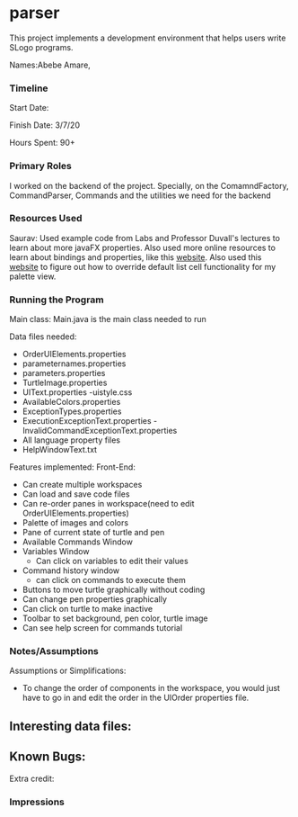 parser
====

This project implements a development environment that helps users write SLogo programs.

Names:Abebe Amare,


### Timeline

Start Date: 

Finish Date: 3/7/20

Hours Spent: 90+

### Primary Roles

I worked on the backend of the project. Specially, on the
ComamndFactory, CommandParser, Commands and the utilities we need for
the backend
### Resources Used
Saurav: Used example code from Labs and Professor Duvall's lectures to learn about
more javaFX properties. Also used more online resources to learn about bindings and properties,
like this [website](https://www.dummies.com/programming/java/javafx-binding-properties).
Also used this [website](https://stackoverflow.com/questions/25570803/image-in-javafx-listview) to
figure out how to override default list cell functionality for my palette view. 

### Running the Program

Main class: Main.java is the main class needed to run

Data files needed: 
- OrderUIElements.properties
- parameternames.properties
- parameters.properties
- TurtleImage.properties
- UIText.properties
-uistyle.css
- AvailableColors.properties
- ExceptionTypes.properties
- ExecutionExceptionText.properties
-InvalidCommandExceptionText.properties
- All language property files
- HelpWindowText.txt

Features implemented:
Front-End:
- Can create multiple workspaces
- Can load and save code files
- Can re-order panes in workspace(need to edit OrderUIElements.properties)
- Palette of images and colors 
- Pane of current state of turtle and pen
- Available Commands Window
- Variables Window
    - Can click on variables to edit their values
- Command history window
    - can click on commands to execute them
- Buttons to move turtle graphically without coding
- Can change pen properties graphically
- Can click on turtle to make inactive
- Toolbar to set background, pen color, turtle image
- Can see help screen for commands tutorial



### Notes/Assumptions

Assumptions or Simplifications:
- To change the order of components in the workspace, you would just have to 
go in and edit the order in the UIOrder properties file. 

Interesting data files:
- 

Known Bugs:
- 

Extra credit:


### Impressions

